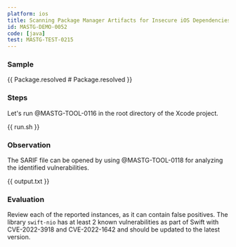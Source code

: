 ```yaml
---
platform: ios
title: Scanning Package Manager Artifacts for Insecure iOS Dependencies
id: MASTG-DEMO-0052
code: [java]
test: MASTG-TEST-0215
---
```


### Sample

{{ Package.resolved # Package.resolved }}

### Steps

Let's run @MASTG-TOOL-0116 in the root directory of the Xcode project.

{{ run.sh }}

### Observation

The SARIF file can be opened by using @MASTG-TOOL-0118 for analyzing the identified vulnerabilities.

{{ output.txt }}

### Evaluation

Review each of the reported instances, as it can contain false positives. The library `swift-nio` has at least 2 known vulnerabilities as part of Swift with CVE-2022-3918 and CVE-2022-1642 and should be updated to the latest version.

